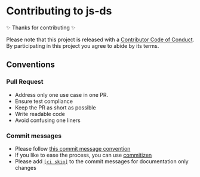 # Contributing to js-ds

✨ Thanks for contributing  ✨

Please note that this project is released with a [Contributor Code of Conduct](code-of-conduct.md). By participating in this project you agree to abide by its terms.

## Conventions

### Pull Request

- Address only one use case in one PR.
- Ensure test compliance
- Keep the PR as short as possible
- Write readable code
- Avoid confusing one liners

### Commit messages

- Please follow [this commit message convention](https://github.com/angular/angular.js/blob/master/CONTRIBUTING.md#-git-commit-guidelines)
- If you like to ease the process, you can use [commitizen](https://github.com/commitizen/cz-cli#conventional-commit-messages-as-a-global-utility)
- Please add [`[ci skip]`](https://docs.travis-ci.com/user/customizing-the-build/#Skipping-a-build) to the commit messages for documentation only changes
